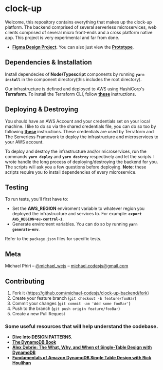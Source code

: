 # **clock-up**

Welcome, this repository contains everything that makes up the clock-up platform.
The backend comprised of several serverless microservices, web clients comprised of several micro front-ends and a cross platform native app.
This project is very experimental and far from done. 
* **[Figma Design Project](https://www.figma.com/files/project/63897376/clock-up?fuid=1075770680965640589)**. You can also just view the [**Prototype**](https://www.figma.com/proto/8fY3z6IapqSPoycTo2vKZM/The-Prototype-%26-Wireframes?page-id=0%3A1&node-id=101%3A4&viewport=575%2C416%2C0.25&scaling=scale-down&starting-point-node-id=101%3A4).

## **Dependencies & Installation**

Install dependecies of **Node/Typescript** components by running **`yarn install`** in the component directory(this includes the root directory).

Our infrastructure is defined and deployed to AWS using HashiCorp's **Terraform**. To install the Terraform CLI, follow [**these**](https://developer.hashicorp.com/terraform/tutorials/aws-get-started/install-cli) instructions.

## **Deploying & Destroying**

You should have an AWS Account and your credentials set on your local machine. I like to do so via the shared credentials file, you can do so too by following [**these**](https://docs.aws.amazon.com/sdk-for-javascript/v2/developer-guide/loading-node-credentials-shared.html) instructions. These credentials are used by Terraform and The Serverless Framework to deploy the infrastructure and microservices to your AWS account.

To deploy and destroy the infrastructure and/or microservices, run the commands **`yarn deploy`** and **`yarn destroy`** respectively and let the scripts I wrote handle the long process of deploying/destroying the backend for you. The scripts will ask you a few questions before deploying. **Note**: these scripts require you to install dependencies of every microservice.

## **Testing**

To run tests, you'll first have to:
- Set the **AWS_REGION** enviroment variable to whatever region you deployed the infrastructure and services to. For example: **`export AWS_REGION=eu-central-1`**.
- Generate enviroment variables. You can do so by running **`yarn generate-env`**.

Refer to the `package.json` files for specific tests.
## **Meta**

Michael Phiri – [@michael_wcjs](https://twitter.com/michael_wcjs) – michael.codesjs@gmail.com

## **Contributing**

1. Fork it (<https://github.com/michael-codesjs/clock-up-backend/fork>)
2. Create your feature branch (`git checkout -b feature/fooBar`)
3. Commit your changes (`git commit -am 'Add some fooBar'`)
4. Push to the branch (`git push origin feature/fooBar`)
5. Create a new Pull Request

### **Some useful resources that will help understand the codebase.**
* **[Dive Into DESIGN PATTERNS](https://refactoring.guru/design-patterns/book)**.
* **[The DynamoDB Book](https://www.dynamodbbook.com/)**
* **[Alex Debrie: The What, Why, and When of Single-Table Design with DynamoDB](https://www.alexdebrie.com/posts/dynamodb-single-table/)**
* **[Fundamentals of Amazon DynamoDB Single Table Design with Rick Houlihan](https://youtu.be/KYy8X8t4MB8)**
